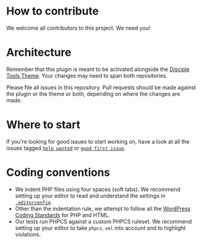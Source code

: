 # How to contribute

We welcome all contributors to this project. We need you!

# Architecture

Remember that this plugin is meant to be activated alongside the [Disciple Tools Theme](https://github.com/DiscipleTools/disciple-tools-theme). Your changes may need to span both repositories.

Please file all issues in this repository. Pull requests should be made against the plugin or the theme or both, depending on where the changes are made.

# Where to start

If you're looking for good issues to start working on, have a look at all the issues tagged [`help wanted`](https://github.com/DiscipleTools/disciple-tools/issues?q=is%3Aopen+is%3Aissue+label%3A%22help+wanted%22) or [`good first issue`](https://github.com/DiscipleTools/disciple-tools/labels/good%20first%20issue).

# Coding conventions

- We indent PHP files using four spaces (soft tabs). We recommend setting up your editor to read and understand the settings in [`.editorconfig`](./.editorconfig).
- Other than the indentation rule, we attempt to follow all the [WordPress Coding Standards](https://make.wordpress.org/core/handbook/best-practices/coding-standards/) for PHP and HTML.
- Our tests run PHPCS against a custom PHPCS ruleset. We recommend setting up your editor to take `phpcs.xml` into account and to highlight violations.

